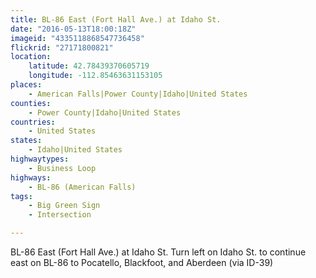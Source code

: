 ```yaml
---
title: BL-86 East (Fort Hall Ave.) at Idaho St.
date: "2016-05-13T18:00:18Z"
imageid: "4335118868547736458"
flickrid: "27171800821"
location:
    latitude: 42.78439370605719
    longitude: -112.85463631153105
places:
    - American Falls|Power County|Idaho|United States
counties:
    - Power County|Idaho|United States
countries:
    - United States
states:
    - Idaho|United States
highwaytypes:
    - Business Loop
highways:
    - BL-86 (American Falls)
tags:
    - Big Green Sign
    - Intersection

---
```

BL-86 East (Fort Hall Ave.) at Idaho St.  Turn left on Idaho St. to continue east on BL-86 to Pocatello, Blackfoot, and Aberdeen (via ID-39)